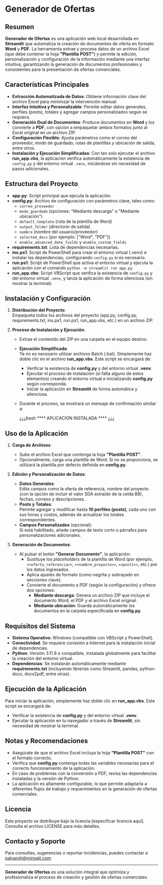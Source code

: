 # Generador de Ofertas

## Resumen

**Generador de Ofertas** es una aplicación web local desarrollada en **Streamlit** que automatiza la creación de documentos de oferta en formato **Word** y **PDF**. La herramienta extrae y procesa datos de un archivo Excel (que debe contener la hoja **"Plantilla POST"**) y permite la edición, personalización y configuración de la información mediante una interfaz intuitiva, garantizando la generación de documentos profesionales y consistentes para la presentación de ofertas comerciales.

## Características Principales

- **Extracción Automatizada de Datos**: Obtiene información clave del archivo Excel para minimizar la intervención manual.
- **Interfaz Intuitiva y Personalizable**: Permite editar datos generales, perfiles (posts), totales y agregar campos personalizados según se requiera.
- **Generación Dual de Documentos**: Produce documentos en **Word** y los convierte a **PDF**, con opción a empaquetar ambos formatos junto al Excel original en un archivo ZIP.
- **Configuración Flexible**: Ajusta parámetros como el correo del proveedor, modo de guardado, rutas de plantillas y ubicación de salida, entre otros.
- **Instalación y Ejecución Simplificadas**: Con tan solo ejecutar el archivo **run_app.vbs**, la aplicación verifica automáticamente la existencia de `config.py` y del entorno virtual `.venv`, iniciándose sin necesidad de pasos adicionales.

## Estructura del Proyecto

- **app.py**: Script principal que ejecuta la aplicación.
- **config.py**: Archivo de configuración con parámetros clave, tales como:
  - `correo_proveedor`
  - `modo_guardado` (opciones: "Mediante descarga" o "Mediante ubicación")
  - `default_template` (ruta de la plantilla de Word)
  - `output_folder` (directorio de salida)
  - `nombre` (nombre del usuario/proveedor)
  - `selected_docs` (por ejemplo: ["Word", "PDF"])
  - `enable_advanced_date_fields` y `enable_custom_fields`
- **requirements.txt**: Lista de dependencias necesarias.
- **ins.ps1**: Script de PowerShell para crear el entorno virtual (.venv) e instalar las dependencias, configurando `config.py` si es necesario.
- **run.ps1**: Script de PowerShell que activa el entorno virtual y ejecuta la aplicación con el comando `python -m streamlit run app.py`.
- **run_app.vbs**: Script VBScript que verifica la existencia de `config.py` y del entorno virtual `.venv`, y lanza la aplicación de forma silenciosa (sin mostrar la terminal).

## Instalación y Configuración

1. **Distribución del Proyecto**:  
   Empaqueta todos los archivos del proyecto (app.py, config.py, requirements.txt, ins.ps1, run.ps1, run_app.vbs, etc.) en un archivo ZIP.

2. **Proceso de Instalación y Ejecución**:
   - Extrae el contenido del ZIP en una carpeta en el equipo destino.
   - **Ejecución Simplificada**:  
     Ya no es necesario utilizar archivos Batch (.bat). Simplemente haz doble clic en el archivo **run_app.vbs**. Este script se encargará de:
     - Verificar la existencia de **config.py** y del entorno virtual **.venv**.
     - Ejecutar el proceso de instalación (si falta alguno de estos elementos) creando el entorno virtual e inicializando **config.py** según corresponda.
     - Iniciar la aplicación en **Streamlit** de forma automática y silenciosa.
   - Durante el proceso, se mostrará un mensaje de confirmación similar a:

     ¿¿¿bash
     **** APLICACION INSTALADA ****
     ¿¿¿

## Uso de la Aplicación

1. **Carga de Archivos**:
   - Sube el archivo Excel que contenga la hoja **"Plantilla POST"**.
   - Opcionalmente, carga una plantilla de Word. Si no se proporciona, se utilizará la plantilla por defecto definida en **config.py**.

2. **Edición y Personalización de Datos**:
   - **Datos Generales**:  
     Edita campos como la oferta de referencia, nombre del proyecto (con la opción de incluir el valor SDA extraído de la celda B8), fechas, correos y descripciones.
   - **Posts y Totales**:  
     Permite agregar y modificar hasta **10 perfiles (posts)**, cada uno con sus horas y costos, además de actualizar los totales correspondientes.
   - **Campos Personalizados** (opcional):  
     Si está habilitado, añade campos de texto corto o párrafos para personalizaciones adicionales.

3. **Generación de Documentos**:
   - Al pulsar el botón **"Generar Documento"**, la aplicación:
     - Sustituye los *placeholders* de la plantilla de Word (por ejemplo, `<<oferta_referencia>>`, `<<nombre_proyecto>>`, `<<post1>>`, etc.) por los datos ingresados.
     - Aplica ajustes de formato (como negrita y subrayado en secciones clave).
     - Convierte el documento a PDF (según la configuración) y ofrece dos opciones:
       - **Mediante descarga**: Genera un archivo ZIP que incluye el documento Word, el PDF y el archivo Excel original.
       - **Mediante ubicación**: Guarda automáticamente los documentos en la carpeta especificada en **config.py**.

## Requisitos del Sistema

- **Sistema Operativo**: Windows (compatible con VBScript y PowerShell).
- **Conectividad**: Se requiere conexión a Internet para la instalación inicial de dependencias.
- **Python**: Versión 3.11.9 o compatible, instalada globalmente para facilitar la creación del entorno virtual.
- **Dependencias**: Se instalarán automáticamente mediante **requirements.txt** (incluyendo librerías como Streamlit, pandas, python-docx, docx2pdf, entre otras).

## Ejecución de la Aplicación

Para iniciar la aplicación, simplemente haz doble clic en **run_app.vbs**. Este script se encargará de:

- Verificar la existencia de **config.py** y del entorno virtual **.venv**.
- Ejecutar la aplicación en tu navegador a través de **Streamlit**, sin necesidad de mostrar la terminal.

## Notas y Recomendaciones

- Asegúrate de que el archivo Excel incluya la hoja **"Plantilla POST"** con el formato correcto.
- Verifica que **config.py** contenga todas las variables necesarias para el correcto funcionamiento de la aplicación.
- En caso de problemas con la conversión a PDF, revisa las dependencias instaladas y la versión de Python.
- La aplicación es altamente configurable, lo que permite adaptarla a diferentes flujos de trabajo y requerimientos en la generación de ofertas comerciales.

## Licencia

Este proyecto se distribuye bajo la licencia [especificar licencia aquí]. Consulta el archivo LICENSE para más detalles.

## Contacto y Soporte

Para consultas, sugerencias o reportar incidencias, puedes contactar a <palvaroh@minsait.com>.

---

**Generador de Ofertas** es una solución integral que optimiza y profesionaliza el proceso de creación y gestión de ofertas comerciales.
